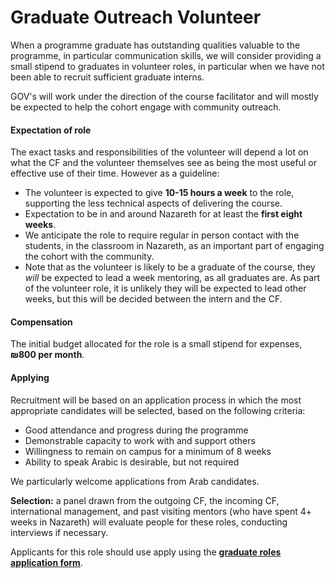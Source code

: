 # Graduate Outreach Volunteer

When a programme graduate has outstanding qualities valuable to the programme, in particular communication skills, we will consider providing a small stipend to graduates in volunteer roles, in particular when we have not been able to recruit sufficient graduate interns.

GOV's will work under the direction of the course facilitator and will mostly be expected to help the cohort engage with community outreach.

#### Expectation of role

The exact tasks and responsibilities of the volunteer will depend a lot on what the CF and the volunteer themselves see as being the most useful or effective use of their time. However as a guideline:
- The volunteer is expected to give **10-15 hours a week** to the role, supporting the less technical aspects of delivering the course.
- Expectation to be in and around Nazareth for at least the **first eight weeks**.
- We anticipate the role to require regular in person contact with the students, in the classroom in Nazareth, as an important part of engaging the cohort with the community.
- Note that as the volunteer is likely to be a graduate of the course, they *will* be expected to lead a week mentoring, as all graduates are. As part of the volunteer role, it is unlikely they will be expected to lead other weeks, but this will be decided between the intern and the CF.

#### Compensation

The initial budget allocated for the role is a small stipend for expenses, **₪800 per month**.

#### Applying

Recruitment will be based on an application process in which the most appropriate candidates will be selected, based on the following criteria:

- Good attendance and progress during the programme
- Demonstrable capacity to work with and support others
- Willingness to remain on campus for a minimum of 8 weeks
- Ability to speak Arabic is desirable, but not required

We particularly welcome applications from Arab candidates. 

**Selection:** a panel drawn from the outgoing CF, the incoming CF, international management, and past visiting mentors (who have spent 4+ weeks in Nazareth) will evaluate people for these roles, conducting interviews if necessary.

Applicants for this role should use apply using the [**graduate roles application form**](https://goo.gl/forms/yMfj7qB5nwLIPLSv2).

